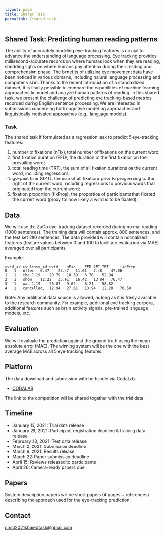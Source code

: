 ```yaml
---
layout: page
title: Shared Task
permalink: /shared_task
---
```


## Shared Task: Predicting human reading patterns

The ability of accurately modeling eye-tracking features is crucial to advance the understanding of language processing. Eye tracking provides millisecond-accurate records on where humans look when they are reading, shedding lights on where humans pay attention during their reading and comprehension phase. The benefits of utilizing eye movement data have been noticed in various domains, including natural language processing and computer vision.
Thanks to the recent introduction of a standardized dataset, it is finally possible to compare the capabilities of machine learning approaches to model and analyze human patterns of reading. In this shared task, we present the challenge of predicting eye tracking-based metrics recorded during English sentence processing. We are interested in submissions concerning both cognitive modelling approaches and linguistically motivated approaches (e.g., language models).


### Task
The shared task if formulated as a regression task to predict 5 eye-tracking features:
1. number of fixations (nFix), total number of fixations on the current word; 
2. first fixation duration (FFD), the duration of the first fixation on the prevailing word; 
3. total reading time (TRT), the sum of all fixation durations on the current word, including regressions; 
4. go-past time (GPT), the sum of all fixations prior to progressing to the right of the current word, including regressions to previous words that originated from the current word;
5. fixation proportion (fixProp), the proportion of participants that fixated the current word (proxy for how likely a word is to be fixated).


## Data
We will use the ZuCo eye-tracking dataset recorded during normal reading (1000 sentences). The training data will contain approx. 800 sentences, and the test set 200 sentences. The data provided will contain normalized features (feature values between 0 and 100 to facilitate evaluation via MAE) averaged over all participants.

Example:

```
word_id	sentence_id	word	nFix	FFD	GPT	TRT 	fixProp
0	1	After	6.47	23.47	11.61	7.48	47.06
1	1	the	7.19	20.79	10.39	6.70	52.94
2	1	show	12.22	35.61	16.42	13.84	76.47
3	1	was	7.19	20.87	9.62	6.21	58.82
4	1	cancelled,	12.94	27.61	13.94	12.20	70.59
```

Note: Any additional data source is allowed, as long as it is freely available to the research community. For example, additional eye tracking corpora, additional features such as brain activity signals, pre-trained language models, etc.


## Evaluation
We will evaluate the prediction against the ground truth using the mean absolute error (MAE).
The winning system will be the one with the best average MAE across all 5 eye-tracking features.


## Platform
The data download and submission with be handle via CodaLab.

- [CODALAB](https://competitions.codalab.org/)

The link to the competition will be shared together with the trial data.


## Timeline
- January 15, 2021: Trial data release
- January 29, 2021: Participant registration deadline & training data release
- February 23, 2021: Test data release 
- March 2, 2021: Submission deadline
- March 9, 2021: Results release
- March 22: Paper submission deadline
- April 15: Reviews released to participants
- April 26: Camera-ready papers due


## Papers
System description papers will be short papers (4 pages + references) describing the approach used for the eye-tracking prediction.


## Contact
[cmcl2021sharedtask@gmail.com](cmcl2021sharedtask@gmail.com)
